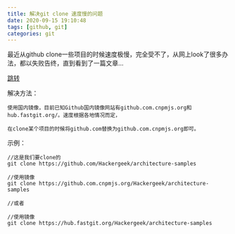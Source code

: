 ```yaml
---
title: 解决git clone 速度慢的问题
date: 2020-09-15 19:10:48
tags: [github, git]
categories: git
---
```


最近从github clone一些项目的时候速度极慢，完全受不了，从网上look了很多办法，都以失败告终，直到看到了一篇文章...

[跳转](https://blog.csdn.net/weixin_42886104/article/details/106454331)

<!-- more -->

解决方法：

```
使用国内镜像，目前已知Github国内镜像网站有github.com.cnpmjs.org和hub.fastgit.org/。速度根据各地情况而定，

在clone某个项目的时候将github.com替换为github.com.cnpmjs.org即可。

```

示例：

```
//这是我们要clone的
git clone https://github.com/Hackergeek/architecture-samples
 
//使用镜像
git clone https://github.com.cnpmjs.org/Hackergeek/architecture-samples
 
//或者
 
//使用镜像
git clone https://hub.fastgit.org/Hackergeek/architecture-samples

```